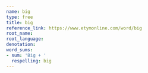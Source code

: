 ```yaml
---
name: big
type: free
title: big
reference_link: https://www.etymonline.com/word/big
root_name: 
root_language: 
denotation: 
word_sums:
- sum: 'Big + '
  respelling: big
---
```


